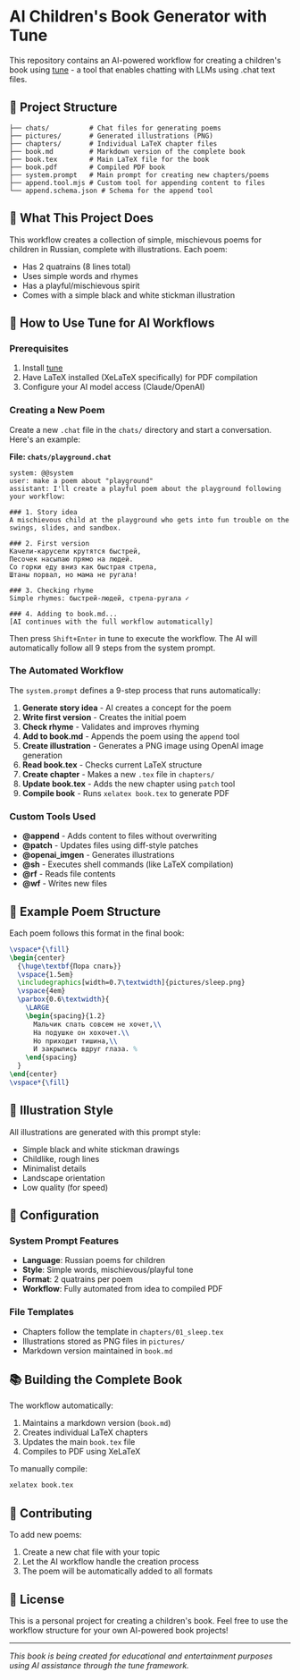 # AI Children's Book Generator with Tune

This repository contains an AI-powered workflow for creating a children's book using [tune](https://github.com/iovdin/tune) - a tool that enables chatting with LLMs using .chat text files.

## 📁 Project Structure

```
├── chats/          # Chat files for generating poems
├── pictures/       # Generated illustrations (PNG)
├── chapters/       # Individual LaTeX chapter files
├── book.md         # Markdown version of the complete book
├── book.tex        # Main LaTeX file for the book
├── book.pdf        # Compiled PDF book
├── system.prompt   # Main prompt for creating new chapters/poems
├── append.tool.mjs # Custom tool for appending content to files
└── append.schema.json # Schema for the append tool
```

## 🎯 What This Project Does

This workflow creates a collection of simple, mischievous poems for children in Russian, complete with illustrations. Each poem:
- Has 2 quatrains (8 lines total)
- Uses simple words and rhymes
- Has a playful/mischievous spirit
- Comes with a simple black and white stickman illustration

## 🚀 How to Use Tune for AI Workflows

### Prerequisites
1. Install [tune](https://github.com/iovdin/tune)
2. Have LaTeX installed (XeLaTeX specifically) for PDF compilation
3. Configure your AI model access (Claude/OpenAI)

### Creating a New Poem

Create a new `.chat` file in the `chats/` directory and start a conversation. Here's an example:

**File: `chats/playground.chat`**
```chat
system: @@system
user: make a poem about "playground"
assistant: I'll create a playful poem about the playground following your workflow:

### 1. Story idea
A mischievous child at the playground who gets into fun trouble on the swings, slides, and sandbox.

### 2. First version
Качели-карусели крутятся быстрей,
Песочек насыпаю прямо на людей.
Со горки еду вниз как быстрая стрела,
Штаны порвал, но мама не ругала!

### 3. Checking rhyme
Simple rhymes: быстрей-людей, стрела-ругала ✓

### 4. Adding to book.md...
[AI continues with the full workflow automatically]
```

Then press `Shift+Enter` in tune to execute the workflow. The AI will automatically follow all 9 steps from the system prompt.

### The Automated Workflow

The `system.prompt` defines a 9-step process that runs automatically:

1. **Generate story idea** - AI creates a concept for the poem
2. **Write first version** - Creates the initial poem
3. **Check rhyme** - Validates and improves rhyming
4. **Add to book.md** - Appends the poem using the `append` tool
5. **Create illustration** - Generates a PNG image using OpenAI image generation
6. **Read book.tex** - Checks current LaTeX structure
7. **Create chapter** - Makes a new `.tex` file in `chapters/`
8. **Update book.tex** - Adds the new chapter using `patch` tool
9. **Compile book** - Runs `xelatex book.tex` to generate PDF

### Custom Tools Used

- **@append** - Adds content to files without overwriting
- **@patch** - Updates files using diff-style patches
- **@openai_imgen** - Generates illustrations
- **@sh** - Executes shell commands (like LaTeX compilation)
- **@rf** - Reads file contents
- **@wf** - Writes new files

## 📝 Example Poem Structure

Each poem follows this format in the final book:

```latex
\vspace*{\fill}
\begin{center}
  {\huge\textbf{Пора спать}}
  \vspace{1.5em}
  \includegraphics[width=0.7\textwidth]{pictures/sleep.png}
  \vspace{4em}
  \parbox{0.6\textwidth}{
    \LARGE
    \begin{spacing}{1.2}
      Мальчик спать совсем не хочет,\\
      На подушке он хохочет.\\
      Но приходит тишина,\\
      И закрылись вдруг глаза. %
    \end{spacing}
  }
\end{center}
\vspace*{\fill}
```

## 🎨 Illustration Style

All illustrations are generated with this prompt style:
- Simple black and white stickman drawings
- Childlike, rough lines
- Minimalist details
- Landscape orientation
- Low quality (for speed)

## 🔧 Configuration

### System Prompt Features
- **Language**: Russian poems for children
- **Style**: Simple words, mischievous/playful tone
- **Format**: 2 quatrains per poem
- **Workflow**: Fully automated from idea to compiled PDF

### File Templates
- Chapters follow the template in `chapters/01_sleep.tex`
- Illustrations stored as PNG files in `pictures/`
- Markdown version maintained in `book.md`

## 📚 Building the Complete Book

The workflow automatically:
1. Maintains a markdown version (`book.md`)
2. Creates individual LaTeX chapters
3. Updates the main `book.tex` file
4. Compiles to PDF using XeLaTeX

To manually compile:
```bash
xelatex book.tex
```

## 🤝 Contributing

To add new poems:
1. Create a new chat file with your topic
2. Let the AI workflow handle the creation process
3. The poem will be automatically added to all formats

## 📄 License

This is a personal project for creating a children's book. Feel free to use the workflow structure for your own AI-powered book projects!

---

*This book is being created for educational and entertainment purposes using AI assistance through the tune framework.*
